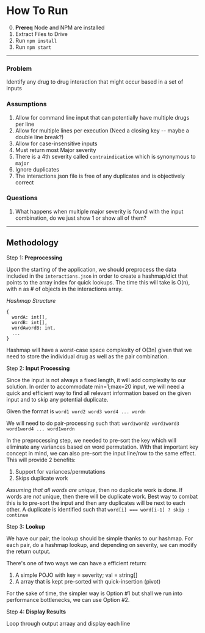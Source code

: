 # How To Run
0. **Prereq** Node and NPM are installed
1. Extract Files to Drive
2. Run `npm install`
3. Run `npm start`
---
### Problem
Identify any drug to drug interaction that might occur based in a set of inputs

### Assumptions
1. Allow for command line input that can potentially have multiple drugs per line
2. Allow for multiple lines per execution (Need a closing key -- maybe a double line break?)
3. Allow for case-insensitive inputs
4. Must return most Major severity
5. There is a 4th severity called `contraindication` which is synonymous to `major`
6. Ignore duplicates
7. The interactions.json file is free of any duplicates and is objectively correct

### Questions
1. What happens when multiple major severity is found with the input combination, do we just show 1 or show all of them?
---
## Methodology
Step 1: **Preprocessing**

Upon the starting of the application, we should preprocess the data included in the `interactions.json` in order to create a hashmap/dict that points to the array index for quick lookups. The time this will take is O(n), with n as # of objects in the interactions array.

_Hashmap Structure_
```
{
  wordA: int[],
  wordB: int[],
  wordAwordB: int,
  ...
}
```
Hashmap will have a worst-case space complexity of O(3n) given that we need to store the individual drug as well as the pair combination.

Step 2: **Input Processing**

Since the input is not always a fixed length, it will add complexity to our solution. In order to accommodate min=1;max=20 input, we will need a quick and efficient way to find all relevant information based on the given input and to skip any potential duplicate. 

Given the format is `word1 word2 word3 word4 ... wordn`

We will need to do pair-processing such that: `word1word2 word1word3 word1word4 ... word1wordn`

In the preprocessing step, we needed to pre-sort the key which will eliminate any variances based on word permutation. With that important key concept in mind, we can also pre-sort the input line/row to the same effect. This will provide 2 benefits:
1. Support for variances/permutations
2. Skips duplicate work

_Assuming that all words are *unique*_, then no duplicate work is done. If words are *not* unique, then there will be duplicate work. Best way to combat this is to pre-sort the input and then any duplicates will be next to each other. A duplicate is identified such that `word[i] === word[i-1] ? skip : continue`

Step 3: **Lookup**

We have our pair, the lookup should be simple thanks to our hashmap. For each pair, do a hashmap lookup, and depending on severity, we can modify the return output.

There's one of two ways we can have a efficient return:
1. A simple POJO with key = severity; val = string[]
2. A array that is kept pre-sorted with quick-insertion (pivot)

For the sake of time, the simpler way is Option #1 but shall we run into performance bottlenecks, we can use Option #2.

Step 4: **Display Results**

Loop through output arraay and display each line

